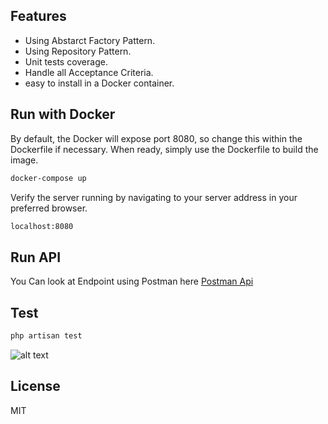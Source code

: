 ## Features

- Using Abstarct Factory Pattern.
- Using Repository Pattern.
- Unit tests coverage.
- Handle all Acceptance Criteria.
- easy to install in a Docker container.

## Run with Docker

By default, the Docker will expose port 8080, so change this within the
Dockerfile if necessary. When ready, simply use the Dockerfile to
build the image.

```sh
docker-compose up
```

Verify the server running by navigating to your server address in
your preferred browser.

```sh
localhost:8080
```

## Run API
You Can look at Endpoint using Postman here
[Postman Api](https://documenter.getpostman.com/view/3113879/TzseJky4)


## Test
```sh
php artisan test 
```

![alt text](https://ibb.co/YZTNrrW)


## License

MIT
